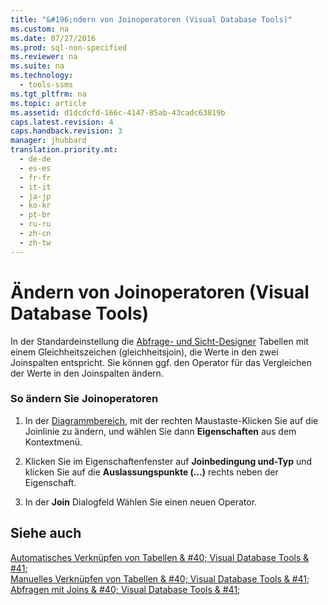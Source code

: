 ```yaml
---
title: "&#196;ndern von Joinoperatoren (Visual Database Tools)"
ms.custom: na
ms.date: 07/27/2016
ms.prod: sql-non-specified
ms.reviewer: na
ms.suite: na
ms.technology: 
  - tools-ssms
ms.tgt_pltfrm: na
ms.topic: article
ms.assetid: d1dcdcfd-166c-4147-85ab-43cadc63819b
caps.latest.revision: 4
caps.handback.revision: 3
manager: jhubbard
translation.priority.mt: 
  - de-de
  - es-es
  - fr-fr
  - it-it
  - ja-jp
  - ko-kr
  - pt-br
  - ru-ru
  - zh-cn
  - zh-tw
---
```

# &#196;ndern von Joinoperatoren (Visual Database Tools)
In der Standardeinstellung die [Abfrage- und Sicht-Designer](../content/Query-and-View-Designer-Tools--Visual-Database-Tools-.md) Tabellen mit einem Gleichheitszeichen (gleichheitsjoin), die Werte in den zwei Joinspalten entspricht. Sie können ggf. den Operator für das Vergleichen der Werte in den Joinspalten ändern.  
  
### So ändern Sie Joinoperatoren  
  
1.  In der [Diagrammbereich](../content/Diagram-Pane--Visual-Database-Tools-.md), mit der rechten Maustaste\-Klicken Sie auf die Joinlinie zu ändern, und wählen Sie dann **Eigenschaften** aus dem Kontextmenü.  
  
2.  Klicken Sie im Eigenschaftenfenster auf **Joinbedingung und-Typ** und klicken Sie auf die **Auslassungspunkte (...)** rechts neben der Eigenschaft.  
  
3.  In der **Join** Dialogfeld Wählen Sie einen neuen Operator.  
  
## Siehe auch  
[Automatisches Verknüpfen von Tabellen & #40; Visual Database Tools & #41;](../content/Join-Tables-Automatically--Visual-Database-Tools-.md)  
[Manuelles Verknüpfen von Tabellen & #40; Visual Database Tools & #41;](../content/Join-Tables-Manually--Visual-Database-Tools-.md)  
[Abfragen mit Joins & #40; Visual Database Tools & #41;](../content/Query-with-Joins--Visual-Database-Tools-.md)  
  
